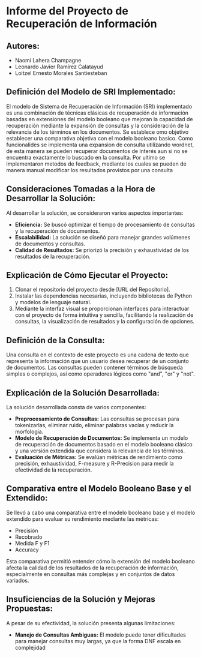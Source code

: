 # Informe del Proyecto de Recuperación de Información

## Autores:
- Naomi Lahera Champagne
- Leonardo Javier Ramírez Calatayud
- Loitzel Ernesto Morales Santiesteban

## Definición del Modelo de SRI Implementado:
El modelo de Sistema de Recuperación de Información (SRI) implementado es una combinación de técnicas clásicas de recuperación de información basadas en extensiones del modelo booleano que mejoran la capacidad de recuperación mediante la expansión de consultas y la consideración de la relevancia de los términos en los documentos. Se establece omo objetivo establecer una comparativa objetiva con el modelo booleano basico. Como funcionalides se implementa una expansion de consulta utilizando wordnet, de esta manera se pueden recuperar documentos de interés aun si no se encuentra exactamente lo buscado en la consulta. Por ultimo se implementaron metodos de feedback, mediante los cuales se pueden de manera manual modificar los resultados provistos por una consulta

## Consideraciones Tomadas a la Hora de Desarrollar la Solución:
Al desarrollar la solución, se consideraron varios aspectos importantes:
- **Eficiencia:** Se buscó optimizar el tiempo de procesamiento de consultas y la recuperación de documentos.
- **Escalabilidad:** La solución se diseñó para manejar grandes volúmenes de documentos y consultas.
- **Calidad de Resultados:** Se priorizó la precisión y exhaustividad de los resultados de la recuperación.

## Explicación de Cómo Ejecutar el Proyecto:
1. Clonar el repositorio del proyecto desde [URL del Repositorio].
2. Instalar las dependencias necesarias, incluyendo bibliotecas de Python y modelos de lenguaje natural.
3. Mediante la interfaz visual se proporcionan interfaces para interactuar con el proyecto de forma intuitiva y sencilla, facilitando la realización de consultas, la visualización de resultados y la configuración de opciones.

## Definición de la Consulta:
Una consulta en el contexto de este proyecto es una cadena de texto que representa la información que un usuario desea recuperar de un conjunto de documentos. Las consultas pueden contener términos de búsqueda simples o complejos, así como operadores lógicos como "and", "or" y "not".

## Explicación de la Solución Desarrollada:
La solución desarrollada consta de varios componentes:
- **Preprocesamiento de Consultas:** Las consultas se procesan para tokenizarlas, eliminar ruido, eliminar palabras vacías y reducir la morfología.
- **Modelo de Recuperación de Documentos:** Se implementa un modelo de recuperación de documentos basado en el modelo booleano clásico y una versión extendida que considera la relevancia de los términos.
- **Evaluación de Métricas:** Se evalúan métricas de rendimiento como precisión, exhaustividad, F-measure y R-Precision para medir la efectividad de la recuperación.

## Comparativa entre el Modelo Booleano Base y el Extendido:
Se llevó a cabo una comparativa entre el modelo booleano base y el modelo extendido para evaluar su rendimiento mediante las métricas:

- Precisión
- Recobrado
- Medida F y F1
- Accuracy

Esta comparativa permitió entender cómo la extensión del modelo booleano afecta la calidad de los resultados de la recuperación de información, especialmente en consultas más complejas y en conjuntos de datos variados.

## Insuficiencias de la Solución y Mejoras Propuestas:
A pesar de su efectividad, la solución presenta algunas limitaciones:
- **Manejo de Consultas Ambiguas:** El modelo puede tener dificultades para manejar consultas muy largas, ya que la forma DNF escala en complejidad

